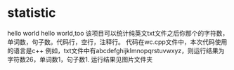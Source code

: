 # statistic
hello world
hello world,too
该项目可以统计纯英文txt文件之后你那个的字符数，单词数，句子数。代码行，空行，注释行。
代码在wc.cpp文件中，本次代码使用的语言是c++
例如，txt文件中有abcdefghijklmnopqrstuvwxyz，则运行结果为字符数26，单词数1，句子数1.
运行结果见图片文件夹
